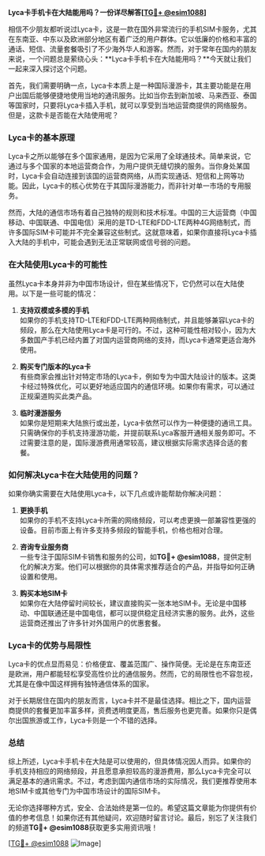 **Lyca卡手机卡在大陆能用吗？一份详尽解答[[TG💪+ @esim1088](https://t.me/s/esim1088)]**

相信不少朋友都听说过Lyca卡，这是一款在国外非常流行的手机SIM卡服务，尤其在东南亚、中东以及欧洲部分地区有着广泛的用户群体。它以低廉的价格和丰富的通话、短信、流量套餐吸引了不少海外华人和游客。然而，对于常年在国内的朋友来说，一个问题总是萦绕心头：**Lyca卡手机卡在大陆能用吗？**今天就让我们一起来深入探讨这个问题。

首先，我们需要明确一点，Lyca卡本质上是一种国际漫游卡，其主要功能是在用户出国后能够便捷地使用当地的通讯服务。比如当你去到新加坡、马来西亚、泰国等国家时，只要将Lyca卡插入手机，就可以享受到当地运营商提供的网络服务。但是，这款卡是否能在大陆使用呢？

### Lyca卡的基本原理

Lyca卡之所以能够在多个国家通用，是因为它采用了全球通技术。简单来说，它通过与多个国家的本地运营商合作，为用户提供无缝切换的服务。当你身处某国时，Lyca卡会自动连接到该国的运营商网络，从而实现通话、短信和上网等功能。因此，Lyca卡的核心优势在于其国际漫游能力，而非针对单一市场的专用服务。

然而，大陆的通信市场有着自己独特的规则和技术标准。中国的三大运营商（中国移动、中国联通、中国电信）采用的是TD-LTE和FDD-LTE两种4G网络制式，而许多国际SIM卡可能并不完全兼容这些制式。这就意味着，如果你直接将Lyca卡插入大陆的手机中，可能会遇到无法正常联网或信号弱的问题。

### 在大陆使用Lyca卡的可能性

虽然Lyca卡本身并非为中国市场设计，但在某些情况下，它仍然可以在大陆使用。以下是一些可能的情况：

1. **支持双模或多模的手机**  
   如果你的手机支持TD-LTE和FDD-LTE两种网络制式，并且能够兼容Lyca卡的频段，那么在大陆使用Lyca卡是可行的。不过，这种可能性相对较小，因为大多数国产手机已经内置了对国内运营商网络的支持，而Lyca卡通常更适合海外使用。

2. **购买专门版本的Lyca卡**  
   有些商家会推出针对特定市场的Lyca卡，例如专为中国大陆设计的版本。这类卡经过特殊优化，可以更好地适应国内的通信环境。如果你有需求，可以通过正规渠道购买此类产品。

3. **临时漫游服务**  
   如果你是短期来大陆旅行或出差，Lyca卡依然可以作为一种便捷的通讯工具。只需确保你的手机支持漫游功能，并提前联系Lyca客服开通相关服务即可。不过需要注意的是，国际漫游费用通常较高，建议根据实际需求选择合适的套餐。

### 如何解决Lyca卡在大陆使用的问题？

如果你确实需要在大陆使用Lyca卡，以下几点或许能帮助你解决问题：

1. **更换手机**  
   如果你的手机不支持Lyca卡所需的网络频段，可以考虑更换一部兼容性更强的设备。目前市面上有许多支持多频段的智能手机，价格也相对合理。

2. **咨询专业服务商**  
   一些专注于国际SIM卡销售和服务的公司，如**TG💪+ @esim1088**，提供定制化的解决方案。他们可以根据你的具体需求推荐适合的产品，并指导如何正确设置和使用。

3. **购买本地SIM卡**  
   如果你在大陆停留时间较长，建议直接购买一张本地SIM卡。无论是中国移动、中国联通还是中国电信，都可以提供稳定且经济实惠的服务。此外，这些运营商还推出了许多针对外国用户的优惠套餐。

### Lyca卡的优势与局限性

Lyca卡的优点显而易见：价格便宜、覆盖范围广、操作简便。无论是在东南亚还是欧洲，用户都能轻松享受高性价比的通信服务。然而，它的局限性也不容忽视，尤其是在像中国这样拥有独特通信体系的国家。

对于长期居住在国内的朋友而言，Lyca卡并不是最佳选择。相比之下，国内运营商提供的套餐更加丰富多样，资费透明度更高，售后服务也更完善。如果你只是偶尔出国旅游或工作，Lyca卡则是一个不错的选择。

### 总结

综上所述，Lyca卡手机卡在大陆是可以使用的，但具体情况因人而异。如果你的手机支持相应的网络频段，并且愿意承担较高的漫游费用，那么Lyca卡完全可以满足基本的通讯需求。不过，考虑到国内通信市场的实际情况，我们更推荐使用本地SIM卡或其他专门为中国市场设计的国际SIM卡。

无论你选择哪种方式，安全、合法始终是第一位的。希望这篇文章能为你提供有价值的参考信息！如果你还有其他疑问，欢迎随时留言讨论。最后，别忘了关注我们的频道**TG💪+ @esim1088**获取更多实用资讯哦！

[[TG💪+ @esim1088](https://t.me/s/esim1088) ![Image](https://i.postimg.cc/4NQfJmqS/Snipaste-2025-05-13-00-14-12.png)]
